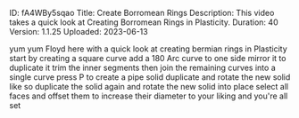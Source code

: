 ID: fA4WBy5sqao
Title: Create Borromean Rings
Description: This video takes a quick look at Creating Borromean Rings in Plasticity.
Duration: 40
Version: 1.1.25
Uploaded: 2023-06-13

yum yum Floyd here with a quick look at
creating bermian rings in Plasticity
start by creating a square curve add a
180 Arc curve to one side mirror it to
duplicate it trim the inner segments
then join the remaining curves into a
single curve press P to create a pipe
solid
duplicate and rotate the new solid like
so
duplicate the solid again and rotate the
new solid into place select all faces
and offset them to increase their
diameter to your liking and you're all
set